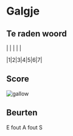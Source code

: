 # Galgje

## Te raden woord

| | | | |

|1|2|3|4|5|6|7|

## Score
![gallow](./images/2.png)

## Beurten
E fout
A fout
S
